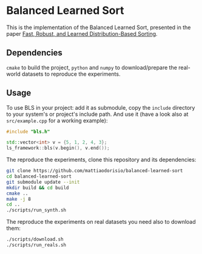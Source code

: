 # Balanced Learned Sort

This is the implementation of the Balanced Learned Sort, presented in the paper [Fast, Robust, and Learned Distribution-Based Sorting](https://ieeexplore.ieee.org/document/10918649).

## Dependencies
`cmake` to build the project, `python` and `numpy` to download/prepare the real-world datasets to reproduce the experiments.

## Usage

To use BLS in your project: add it as submodule,
copy the `include` directory to your system's or project's include path.
And use it (have a look also at `src/example.cpp` for a working example):

```C++
#include "bls.h"

std::vector<int> v = {5, 1, 2, 4, 3};
ls_framework::bls(v.begin(), v.end());
```

The reproduce the experiments, clone this repository and its dependencies:

```bash
git clone https://github.com/mattiaodorisio/balanced-learned-sort
cd balanced-learned-sort
git submodule update --init
mkdir build && cd build
cmake ..
make -j 8
cd ..
./scripts/run_synth.sh
```

The reproduce the experiments on real datasets you need also to download them:
```bash
./scripts/download.sh
./scripts/run_reals.sh
```
